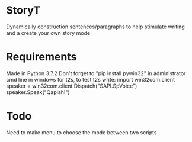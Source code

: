 # StoryT
Dynamically construction sentences/paragraphs to help stimulate writing and a create your own story mode

# Requirements
Made in Python 3.7.2
Don't forget to "pip install pywin32" in administrator cmd line in windows for t2s, to test t2s write:
import win32com.client
speaker = win32com.client.Dispatch("SAPI.SpVoice")
speaker.Speak("Qaplah!")

# Todo
Need to make menu to choose the mode between two scripts
